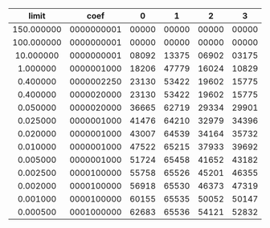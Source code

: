 
| limit | coef | 0 | 1 | 2 | 3 | 4 | 5 | 6 | 7 | 8 | 9 |
|:-----:| :---: | :---: | :---: | :---: | :---: | :---: | :---: | :---: | :---: | :---: | :---: |
| 150.000000 | 0000000001 | 00000 | 00000 | 00000 | 00000 | 00000 | 00000 | 00000 | 00000 | 00000 | 00000 |
| 100.000000 | 0000000001 | 00000 | 00000 | 00000 | 00000 | 00000 | 00000 | 00000 | 00000 | 00000 | 00001 |
| 10.000000 | 0000000001 | 08092 | 13375 | 06902 | 03175 | 13414 | 02529 | 12625 | 13743 | 11963 | 18467 |
| 1.000000 | 0000001000 | 18206 | 47779 | 16024 | 10829 | 28148 | 09654 | 33139 | 39902 | 28334 | 45185 |
| 0.400000 | 0000002250 | 23130 | 53422 | 19602 | 15775 | 33690 | 13736 | 37885 | 43464 | 34436 | 54121 |
| 0.400000 | 0000020000 | 23130 | 53422 | 19602 | 15775 | 33690 | 13736 | 37885 | 43464 | 34436 | 54121 |
| 0.050000 | 0000020000 | 36665 | 62719 | 29334 | 29901 | 47024 | 26293 | 47368 | 49228 | 46559 | 62065 |
| 0.025000 | 0000001000 | 41476 | 64210 | 32979 | 34396 | 51155 | 30774 | 50044 | 51015 | 50135 | 63316 |
| 0.020000 | 0000001000 | 43007 | 64539 | 34164 | 35732 | 52262 | 32193 | 50797 | 51605 | 51210 | 63650 |
| 0.010000 | 0000001000 | 47522 | 65215 | 37933 | 39692 | 54789 | 36612 | 53072 | 53457 | 54468 | 64597 |
| 0.005000 | 0000001000 | 51724 | 65458 | 41652 | 43182 | 56514 | 40969 | 55199 | 55204 | 57531 | 65256 |
| 0.002500 | 0000100000 | 55758 | 65526 | 45201 | 46355 | 58252 | 45074 | 57295 | 56923 | 60230 | 65497 |
| 0.002000 | 0000100000 | 56918 | 65530 | 46373 | 47319 | 58892 | 46353 | 57909 | 57455 | 61004 | 65514 |
| 0.001000 | 0000100000 | 60155 | 65535 | 50052 | 50147 | 61012 | 50336 | 59727 | 59122 | 63118 | 65533 |
| 0.000500 | 0001000000 | 62683 | 65536 | 54121 | 52832 | 62877 | 54070 | 61440 | 60646 | 64604 | 65536 |
